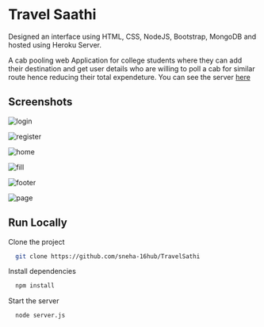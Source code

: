 
# Travel Saathi

Designed an interface using HTML, CSS, NodeJS, Bootstrap, MongoDB and hosted using Heroku Server.

A cab pooling web Application for college students where they can add their destination and get user details who are willing to poll a cab for similar route hence reducing their total expendeture. You can see the server 
[here](https://evening-wildwood-36907.herokuapp.com/)


## Screenshots

![login](https://user-images.githubusercontent.com/60435967/183375458-bda30532-bea3-4524-bdba-8179760a083a.png)

![register](https://user-images.githubusercontent.com/60435967/183378924-611dfca1-b92b-4103-925a-152d8949f707.png)

![home](https://user-images.githubusercontent.com/60435967/183378783-98683566-78ab-45f4-9ebb-510f5701cb31.png)

![fill](https://user-images.githubusercontent.com/60435967/183378939-16b81718-2b21-4942-88b6-de2fa1bffe68.png)

![footer](https://user-images.githubusercontent.com/60435967/183378948-f88025c8-946b-4e66-af0c-c64b1841bcdf.png)

![page](https://user-images.githubusercontent.com/60435967/183378973-f948be22-b6e3-47c6-b35b-e892de06fbba.png)


## Run Locally

Clone the project

```bash
  git clone https://github.com/sneha-16hub/TravelSathi
```

Install dependencies

```bash
  npm install
```

Start the server

```bash
  node server.js
```

